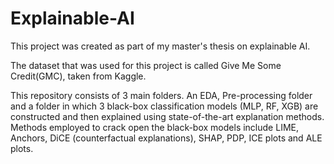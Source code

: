 # Explainable-AI

This project was created as part of my master's thesis on explainable AI.

The dataset that was used for this project is called Give Me Some Credit(GMC), taken from Kaggle.

This repository consists of 3 main folders.  An EDA, Pre-processing folder and a folder in which 3 black-box classification models (MLP, RF, XGB) are constructed and then explained using state-of-the-art explanation methods. Methods employed to crack open the black-box models include LIME, Anchors, DiCE (counterfactual explanations), SHAP, PDP, ICE plots and ALE plots.

